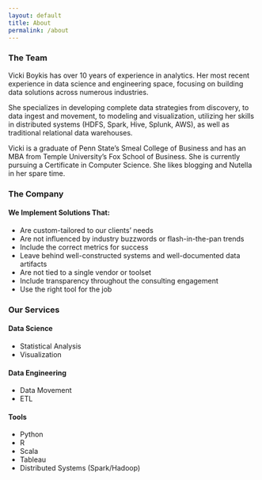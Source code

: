 ```yaml
---
layout: default
title: About
permalink: /about
---
```


<section class="col">
  <h3>The Team</h3>
  <p>Vicki Boykis has over 10 years of experience in analytics. Her most recent experience in data science and engineering space, focusing on building data solutions across numerous industries.</p>
  <p>She specializes in developing complete data strategies from discovery, to data ingest and movement, to modeling and visualization, utilizing her skills in distributed systems (HDFS, Spark, Hive, Splunk, AWS), as well as traditional relational data warehouses.</p>
  <p>Vicki is a graduate of Penn State’s Smeal College of Business and has an MBA from Temple University’s Fox School of Business. She is currently pursuing a Certificate in Computer Science. She likes blogging and Nutella in her spare time.</p>
</section>
<section class="col">
  <section>
    <h3>The Company</h3>
    <h4>We Implement Solutions That:</h4>
    <ul>
      <li>Are custom-tailored to our clients’ needs</li>
      <li>Are not influenced by industry buzzwords or flash-in-the-pan trends</li>
      <li>Include the correct metrics for success</li>
      <li>Leave behind well-constructed systems and well-documented data artifacts</li>
      <li>Are not tied to a single vendor or toolset</li>
      <li>Include transparency throughout the consulting engagement</li>
      <li>Use the right tool for the job</li>
    </ul>
    </section>
    <section>
    <h3>Our Services</h3>
    <h4>Data Science</h4>
    <ul>
      <li>Statistical Analysis</li>
      <li>Visualization</li>
    </ul>
    <h4>Data Engineering</h4>
    <ul>
      <li>Data Movement</li>
      <li>ETL</li>
    </ul>
    <h4>Tools</h4>
    <ul>
      <li>Python</li>
      <li>R</li>
      <li>Scala</li>
      <li>Tableau</li>
      <li>Distributed Systems (Spark/Hadoop)</li>
    </ul>
  </section>
</section>
